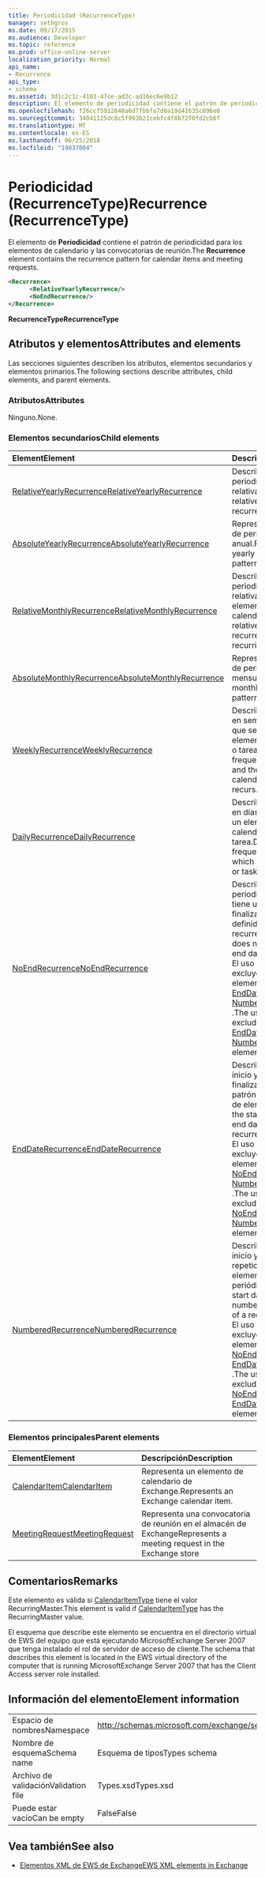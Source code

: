 ```yaml
---
title: Periodicidad (RecurrenceType)
manager: sethgros
ms.date: 09/17/2015
ms.audience: Developer
ms.topic: reference
ms.prod: office-online-server
localization_priority: Normal
api_name:
- Recurrence
api_type:
- schema
ms.assetid: 3d1c2c1c-4103-47ce-ad3c-ad16ec6e9b12
description: El elemento de periodicidad contiene el patrón de periodicidad para los elementos de calendario y las convocatorias de reunión.
ms.openlocfilehash: f26ccf5912848a6d7fbbfa7d0a19d41635c896e0
ms.sourcegitcommit: 34041125dc8c5f993b21cebfc4f8b72f0fd2cb6f
ms.translationtype: MT
ms.contentlocale: es-ES
ms.lasthandoff: 06/25/2018
ms.locfileid: "19837004"
---
```

# <a name="recurrence-recurrencetype"></a><span data-ttu-id="6a015-103">Periodicidad (RecurrenceType)</span><span class="sxs-lookup"><span data-stu-id="6a015-103">Recurrence (RecurrenceType)</span></span>

<span data-ttu-id="6a015-104">El elemento de **Periodicidad** contiene el patrón de periodicidad para los elementos de calendario y las convocatorias de reunión.</span><span class="sxs-lookup"><span data-stu-id="6a015-104">The **Recurrence** element contains the recurrence pattern for calendar items and meeting requests.</span></span> 
  
```xml
<Recurrence>
      <RelativeYearlyRecurrence/>
      <NoEndRecurrence/>
</Recurrence>
```

 <span data-ttu-id="6a015-105">**RecurrenceType**</span><span class="sxs-lookup"><span data-stu-id="6a015-105">**RecurrenceType**</span></span>
## <a name="attributes-and-elements"></a><span data-ttu-id="6a015-106">Atributos y elementos</span><span class="sxs-lookup"><span data-stu-id="6a015-106">Attributes and elements</span></span>

<span data-ttu-id="6a015-107">Las secciones siguientes describen los atributos, elementos secundarios y elementos primarios.</span><span class="sxs-lookup"><span data-stu-id="6a015-107">The following sections describe attributes, child elements, and parent elements.</span></span>
  
### <a name="attributes"></a><span data-ttu-id="6a015-108">Atributos</span><span class="sxs-lookup"><span data-stu-id="6a015-108">Attributes</span></span>

<span data-ttu-id="6a015-109">Ninguno.</span><span class="sxs-lookup"><span data-stu-id="6a015-109">None.</span></span>
  
### <a name="child-elements"></a><span data-ttu-id="6a015-110">Elementos secundarios</span><span class="sxs-lookup"><span data-stu-id="6a015-110">Child elements</span></span>

|<span data-ttu-id="6a015-111">**Element**</span><span class="sxs-lookup"><span data-stu-id="6a015-111">**Element**</span></span>|<span data-ttu-id="6a015-112">**Descripción**</span><span class="sxs-lookup"><span data-stu-id="6a015-112">**Description**</span></span>|
|:-----|:-----|
|[<span data-ttu-id="6a015-113">RelativeYearlyRecurrence</span><span class="sxs-lookup"><span data-stu-id="6a015-113">RelativeYearlyRecurrence</span></span>](relativeyearlyrecurrence.md) <br/> |<span data-ttu-id="6a015-114">Describe un patrón de periodicidad anual relativa.</span><span class="sxs-lookup"><span data-stu-id="6a015-114">Describes a relative yearly recurrence pattern.</span></span>  <br/> |
|[<span data-ttu-id="6a015-115">AbsoluteYearlyRecurrence</span><span class="sxs-lookup"><span data-stu-id="6a015-115">AbsoluteYearlyRecurrence</span></span>](absoluteyearlyrecurrence.md) <br/> |<span data-ttu-id="6a015-116">Representa un patrón de periodicidad anual.</span><span class="sxs-lookup"><span data-stu-id="6a015-116">Represents a yearly recurrence pattern.</span></span>  <br/> |
|[<span data-ttu-id="6a015-117">RelativeMonthlyRecurrence</span><span class="sxs-lookup"><span data-stu-id="6a015-117">RelativeMonthlyRecurrence</span></span>](relativemonthlyrecurrence.md) <br/> |<span data-ttu-id="6a015-118">Describe un patrón de periodicidad mensual relativa para un elemento periódico del calendario.</span><span class="sxs-lookup"><span data-stu-id="6a015-118">Describes a relative monthly recurrence pattern for a recurring calendar item.</span></span>  <br/> |
|[<span data-ttu-id="6a015-119">AbsoluteMonthlyRecurrence</span><span class="sxs-lookup"><span data-stu-id="6a015-119">AbsoluteMonthlyRecurrence</span></span>](absolutemonthlyrecurrence.md) <br/> |<span data-ttu-id="6a015-120">Representa un patrón de periodicidad mensual.</span><span class="sxs-lookup"><span data-stu-id="6a015-120">Represents a monthly recurrence pattern.</span></span>  <br/> |
|[<span data-ttu-id="6a015-121">WeeklyRecurrence</span><span class="sxs-lookup"><span data-stu-id="6a015-121">WeeklyRecurrence</span></span>](weeklyrecurrence.md) <br/> |<span data-ttu-id="6a015-122">Describe la frecuencia, en semanas y los días que se repite un elemento de calendario o tarea.</span><span class="sxs-lookup"><span data-stu-id="6a015-122">Describes the frequency, in weeks, and the days that a calendar item or task recurs.</span></span>  <br/> |
|[<span data-ttu-id="6a015-123">DailyRecurrence</span><span class="sxs-lookup"><span data-stu-id="6a015-123">DailyRecurrence</span></span>](dailyrecurrence.md) <br/> |<span data-ttu-id="6a015-124">Describe la frecuencia, en días, en que se repite un elemento de calendario o tarea.</span><span class="sxs-lookup"><span data-stu-id="6a015-124">Describes the frequency, in days, in which a calendar item or task recurs.</span></span>  <br/> |
|[<span data-ttu-id="6a015-125">NoEndRecurrence</span><span class="sxs-lookup"><span data-stu-id="6a015-125">NoEndRecurrence</span></span>](noendrecurrence.md) <br/> |<span data-ttu-id="6a015-126">Describe un patrón de periodicidad que no tiene una fecha de finalización definidas.</span><span class="sxs-lookup"><span data-stu-id="6a015-126">Describes a recurrence pattern that does not have a defined end date.</span></span>  <br/> <span data-ttu-id="6a015-127">El uso de este elemento excluye el uso de los elementos [EndDateRecurrence](enddaterecurrence.md) y [NumberedRecurrence](numberedrecurrence.md) .</span><span class="sxs-lookup"><span data-stu-id="6a015-127">The use of this element excludes the use of the [EndDateRecurrence](enddaterecurrence.md) and [NumberedRecurrence](numberedrecurrence.md) elements.</span></span>  <br/> |
|[<span data-ttu-id="6a015-128">EndDateRecurrence</span><span class="sxs-lookup"><span data-stu-id="6a015-128">EndDateRecurrence</span></span>](enddaterecurrence.md) <br/> |<span data-ttu-id="6a015-129">Describe la fecha de inicio y la fecha de finalización de un patrón de periodicidad de elemento.</span><span class="sxs-lookup"><span data-stu-id="6a015-129">Describes the start date and the end date of an item recurrence pattern.</span></span>  <br/> <span data-ttu-id="6a015-130">El uso de este elemento excluye el uso de los elementos [NoEndRecurrence](noendrecurrence.md) y [NumberedRecurrence](numberedrecurrence.md) .</span><span class="sxs-lookup"><span data-stu-id="6a015-130">The use of this element excludes the use of the [NoEndRecurrence](noendrecurrence.md) and [NumberedRecurrence](numberedrecurrence.md) elements.</span></span>  <br/> |
|[<span data-ttu-id="6a015-131">NumberedRecurrence</span><span class="sxs-lookup"><span data-stu-id="6a015-131">NumberedRecurrence</span></span>](numberedrecurrence.md) <br/> |<span data-ttu-id="6a015-132">Describe la fecha de inicio y el número de repeticiones de un elemento periódico.</span><span class="sxs-lookup"><span data-stu-id="6a015-132">Describes the start date and the number of occurrences of a recurring item.</span></span>  <br/> <span data-ttu-id="6a015-133">El uso de este elemento excluye el uso de los elementos [NoEndRecurrence](noendrecurrence.md) y [EndDateRecurrence](enddaterecurrence.md) .</span><span class="sxs-lookup"><span data-stu-id="6a015-133">The use of this element excludes the use of the [NoEndRecurrence](noendrecurrence.md) and [EndDateRecurrence](enddaterecurrence.md) elements.</span></span>  <br/> |
   
### <a name="parent-elements"></a><span data-ttu-id="6a015-134">Elementos principales</span><span class="sxs-lookup"><span data-stu-id="6a015-134">Parent elements</span></span>

|<span data-ttu-id="6a015-135">**Element**</span><span class="sxs-lookup"><span data-stu-id="6a015-135">**Element**</span></span>|<span data-ttu-id="6a015-136">**Descripción**</span><span class="sxs-lookup"><span data-stu-id="6a015-136">**Description**</span></span>|
|:-----|:-----|
|[<span data-ttu-id="6a015-137">CalendarItem</span><span class="sxs-lookup"><span data-stu-id="6a015-137">CalendarItem</span></span>](calendaritem.md) <br/> |<span data-ttu-id="6a015-138">Representa un elemento de calendario de Exchange.</span><span class="sxs-lookup"><span data-stu-id="6a015-138">Represents an Exchange calendar item.</span></span>  <br/> |
|[<span data-ttu-id="6a015-139">MeetingRequest</span><span class="sxs-lookup"><span data-stu-id="6a015-139">MeetingRequest</span></span>](meetingrequest.md) <br/> |<span data-ttu-id="6a015-140">Representa una convocatoria de reunión en el almacén de Exchange</span><span class="sxs-lookup"><span data-stu-id="6a015-140">Represents a meeting request in the Exchange store</span></span>  <br/> |
   
## <a name="remarks"></a><span data-ttu-id="6a015-141">Comentarios</span><span class="sxs-lookup"><span data-stu-id="6a015-141">Remarks</span></span>

<span data-ttu-id="6a015-142">Este elemento es válida si [CalendarItemType](calendaritemtype.md) tiene el valor RecurringMaster.</span><span class="sxs-lookup"><span data-stu-id="6a015-142">This element is valid if [CalendarItemType](calendaritemtype.md) has the RecurringMaster value.</span></span> 
  
<span data-ttu-id="6a015-143">El esquema que describe este elemento se encuentra en el directorio virtual de EWS del equipo que está ejecutando MicrosoftExchange Server 2007 que tenga instalado el rol de servidor de acceso de cliente.</span><span class="sxs-lookup"><span data-stu-id="6a015-143">The schema that describes this element is located in the EWS virtual directory of the computer that is running MicrosoftExchange Server 2007 that has the Client Access server role installed.</span></span>
  
## <a name="element-information"></a><span data-ttu-id="6a015-144">Información del elemento</span><span class="sxs-lookup"><span data-stu-id="6a015-144">Element information</span></span>

|||
|:-----|:-----|
|<span data-ttu-id="6a015-145">Espacio de nombres</span><span class="sxs-lookup"><span data-stu-id="6a015-145">Namespace</span></span>  <br/> |http://schemas.microsoft.com/exchange/services/2006/types  <br/> |
|<span data-ttu-id="6a015-146">Nombre de esquema</span><span class="sxs-lookup"><span data-stu-id="6a015-146">Schema name</span></span>  <br/> |<span data-ttu-id="6a015-147">Esquema de tipos</span><span class="sxs-lookup"><span data-stu-id="6a015-147">Types schema</span></span>  <br/> |
|<span data-ttu-id="6a015-148">Archivo de validación</span><span class="sxs-lookup"><span data-stu-id="6a015-148">Validation file</span></span>  <br/> |<span data-ttu-id="6a015-149">Types.xsd</span><span class="sxs-lookup"><span data-stu-id="6a015-149">Types.xsd</span></span>  <br/> |
|<span data-ttu-id="6a015-150">Puede estar vacío</span><span class="sxs-lookup"><span data-stu-id="6a015-150">Can be empty</span></span>  <br/> |<span data-ttu-id="6a015-151">False</span><span class="sxs-lookup"><span data-stu-id="6a015-151">False</span></span>  <br/> |
   
## <a name="see-also"></a><span data-ttu-id="6a015-152">Vea también</span><span class="sxs-lookup"><span data-stu-id="6a015-152">See also</span></span>



- [<span data-ttu-id="6a015-153">Elementos XML de EWS de Exchange</span><span class="sxs-lookup"><span data-stu-id="6a015-153">EWS XML elements in Exchange</span></span>](ews-xml-elements-in-exchange.md)

